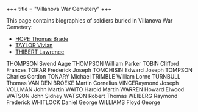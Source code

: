 +++
title = "Villanova War Cemetery"
+++

This page contains biographies of soldiers buried in Villanova War Cemetery:

- [HOPE Thomas Brade](/research/brade_hope/)
- [TAYLOR Vivian](/en/cemeteries/soldiers/TAYLOR_Vivian/)
- [THIBERT Lawrence](/en/cemeteries/soldiers/THIBERT_Lawrence/)

THOMPSON Swend Aage
THOMPSON William Parker
TOBIN Clifford Frances
TOKAR Frederick Joseph
TOMCHISIN Edward Joseph
TOMPSON Charles Gordon
TONARY Michael
TRIMBLE William Lorne
TURNBULL Thomas
VAN DEN BROEKE Martin Cornelius
VINCERaymond Joseph
VOLLMAN John Martin
WAITO Harold Martin
WARREN Howard Elwood
WATSON John Sidney
WATSON Robert Thomas
WEIBERG Raymond Frederick
WHITLOCK Daniel George
WILLIAMS Floyd George
